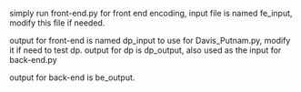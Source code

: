simply run front-end.py for front end encoding, input file is named fe_input, modify this file if needed. 

output for front-end is named dp_input to use for Davis_Putnam.py, modify it if need to test dp. output for dp is dp_output, also used as the input for back-end.py

output for back-end is be_output. 